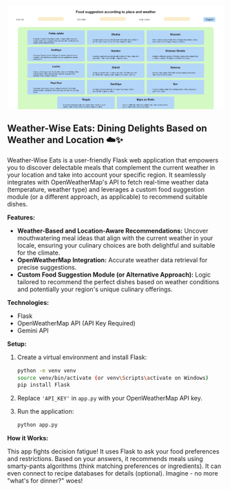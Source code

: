 !["Weather and Location Based Food Recommendation App Landing Page"](Thumbnail.png)
## Weather-Wise Eats: Dining Delights Based on Weather and Location ☁️✨

Weather-Wise Eats is a user-friendly Flask web application that empowers you to discover delectable meals that complement the current weather in your location and take into account your specific region. It seamlessly integrates with OpenWeatherMap's API to fetch real-time weather data (temperature, weather type) and leverages a custom food suggestion module (or a different approach, as applicable) to recommend suitable dishes.

**Features:**

* **Weather-Based and Location-Aware Recommendations:** Uncover mouthwatering meal ideas that align with the current weather in your locale, ensuring your culinary choices are both delightful and suitable for the climate.
* **OpenWeatherMap Integration:** Accurate weather data retrieval for precise suggestions.
* **Custom Food Suggestion Module (or Alternative Approach):** Logic tailored to recommend the perfect dishes based on weather conditions and potentially your region's unique culinary offerings.

**Technologies:**

* Flask
* OpenWeatherMap API (API Key Required)
* Gemini API

**Setup:**

1. Create a virtual environment and install Flask:

   ```bash
   python -m venv venv
   source venv/bin/activate (or venv\Scripts\activate on Windows)
   pip install Flask
   ```

3. Replace `'API_KEY'` in `app.py` with your OpenWeatherMap API key.

4. Run the application:

   ```bash
   python app.py
   ```

**How it Works:**

This app fights decision fatigue! It uses Flask to ask your food preferences and restrictions. Based on your answers, it recommends meals using smarty-pants algorithms (think matching preferences or ingredients). It can even connect to recipe databases for details (optional). Imagine - no more "what's for dinner?" woes!

